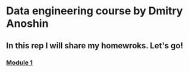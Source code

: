 # **Data engineering course by Dmitry Anoshin**

## In this rep I will share my homewroks. Let's go! 

### [Module 1](https://github.com/ablaygram/datalearn/tree/main/DE-101/Module%201)
